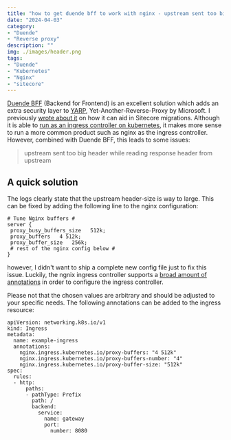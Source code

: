 ```yaml
---
title: "how to get duende bff to work with nginx - upstream sent too big header while reading response header from upstream"
date: "2024-04-03"
category: 
- "Duende"
- "Reverse proxy"
description: ""
img: ./images/header.png
tags:
- "Duende"
- "Kubernetes"
- "Nginx"
- "sitecore"
---
```


[Duende BFF](https://docs.duendesoftware.com/identityserver/v7/bff/) (Backend for Frontend) is an excellent solution which adds an extra security layer to [YARP](https://microsoft.github.io/reverse-proxy/), Yet-Another-Reverse-Proxy by Microsoft. I previously [wrote about it](https://blog.baslijten.com/why-to-choose-yarp-for-a-sitecore-migration/) on how it can aid in Sitecore migrations. Although it is able to [run as an ingress controller on kubernetes](https://blog.baslijten.com/how-to-deploy-yarp-ingress-controller-on-kubernetes-in-docker-desktop-kind/), it makes more sense to run a more common product such as nginx as the ingress controller. However, combined with Duende BFF, this leads to some issues:

> upstream sent too big header while reading response header from upstream
> 
## A quick solution

The logs clearly state that the upstream header-size is way to large. This can be fixed by adding the following line to the nginx configuration:

```nginx
# Tune Nginx buffers # 
server {
 proxy_busy_buffers_size   512k;
 proxy_buffers   4 512k;
 proxy_buffer_size   256k;
 # rest of the nginx config below #
}
```

however, I didn't want to ship a complete new config file just to fix this issue. Luckily, the ngnix ingress controller supports a [broad amount of annotations](https://docs.nginx.com/nginx-ingress-controller/configuration/ingress-resources/advanced-configuration-with-annotations/) in order to configure the ingress controller.

Please not that the chosen values are arbitrary and should be adjusted to your specific needs. The following annotations can be added to the ingress resource:

```yaml{6-8}
apiVersion: networking.k8s.io/v1
kind: Ingress
metadata:
  name: example-ingress
  annotations:    
    nginx.ingress.kubernetes.io/proxy-buffers: "4 512k"
    nginx.ingress.kubernetes.io/proxy-buffers-number: "4"
    nginx.ingress.kubernetes.io/proxy-buffer-size: "512k"
spec:
  rules:
  - http:
      paths:      
      - pathType: Prefix
        path: /
        backend:
          service:
            name: gateway
            port:
              number: 8080
```
